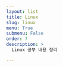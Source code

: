 ```yaml
---
layout: list
title: Linux
slug: linux
menu: True
submenu: False
order: 7
description: >
  Linux 공부 내용 정리

---
```

